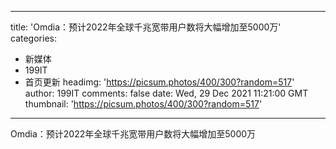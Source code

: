 
---
title: 'Omdia：预计2022年全球千兆宽带用户数将大幅增加至5000万'
categories: 
 - 新媒体
 - 199IT
 - 首页更新
headimg: 'https://picsum.photos/400/300?random=517'
author: 199IT
comments: false
date: Wed, 29 Dec 2021 11:21:00 GMT
thumbnail: 'https://picsum.photos/400/300?random=517'
---

<div>   
Omdia：预计2022年全球千兆宽带用户数将大幅增加至5000万  
</div>
            